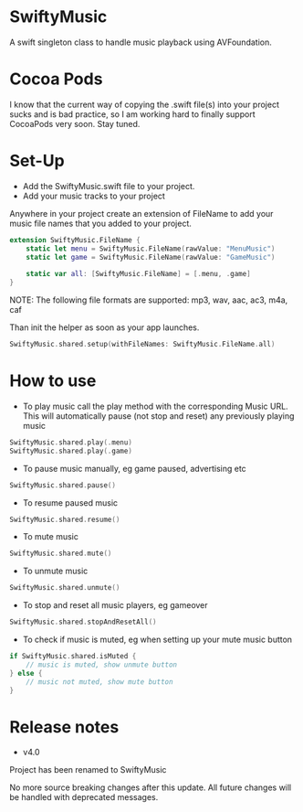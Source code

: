 # SwiftyMusic

A swift singleton class to handle music playback using AVFoundation.

# Cocoa Pods

I know that the current way of copying the .swift file(s) into your project sucks and is bad practice, so I am working hard to finally support CocoaPods very soon. Stay tuned.

# Set-Up

- Add the SwiftyMusic.swift file to your project.
- Add your music tracks to your project

Anywhere in your project create an extension of FileName to add your music file names that you added to your project.

```swift
extension SwiftyMusic.FileName {
    static let menu = SwiftyMusic.FileName(rawValue: "MenuMusic")
    static let game = SwiftyMusic.FileName(rawValue: "GameMusic")
    
    static var all: [SwiftyMusic.FileName] = [.menu, .game]
}
```

NOTE: The following file formats are supported: mp3, wav, aac, ac3, m4a, caf

Than init the helper as soon as your app launches. 

```swift
SwiftyMusic.shared.setup(withFileNames: SwiftyMusic.FileName.all)
```

# How to use

- To play music call the play method with the corresponding Music URL. This will automatically pause (not stop and reset) any previously playing music
```swift
SwiftyMusic.shared.play(.menu)
SwiftyMusic.shared.play(.game)
```

- To pause music manually, eg game paused, advertising etc
```swift
SwiftyMusic.shared.pause()
```

- To resume paused music
```swift
SwiftyMusic.shared.resume()
```

- To mute music
```swift
SwiftyMusic.shared.mute()
```

- To unmute music
```swift
SwiftyMusic.shared.unmute()
```

- To stop and reset all music players, eg gameover
```swift
SwiftyMusic.shared.stopAndResetAll()
```

- To check if music is muted, eg when setting up your mute music button
```swift
if SwiftyMusic.shared.isMuted {
    // music is muted, show unmute button
} else {
    // music not muted, show mute button
}
```

# Release notes

- v4.0

Project has been renamed to SwiftyMusic

No more source breaking changes after this update. All future changes will be handled with deprecated messages.
